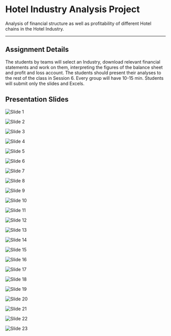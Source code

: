 # Hotel Industry Analysis Project #

Analysis of financial structure as well as profitability of different Hotel chains in the Hotel Industry.

----

## Assignment Details ##

The students by teams will select an Industry, download relevant financial statements and work on them, interpreting the figures of the balance sheet and profit and loss account. The students should present their analyses to the rest of the class in Session 6. 
Every group will have 10-15 min. 
Students will submit only the slides and Excels. 

## Presentation Slides ##

<img src="https://github.com/Fe1ix789/MBD/blob/master/Presentation_Slides_Hotel_Industry_Analysis/Slide1.jpeg?raw=true" 
alt="Slide 1" width=fill>

<img src="https://github.com/Fe1ix789/MBD/blob/master/Presentation_Slides_Hotel_Industry_Analysis/Slide2.jpeg?raw=true" 
alt="Slide 2" width=fill>

<img src="https://github.com/Fe1ix789/MBD/blob/master/Presentation_Slides_Hotel_Industry_Analysis/Slide3.jpeg?raw=true" 
alt="Slide 3" width=fill>

<img src="https://github.com/Fe1ix789/MBD/blob/master/Presentation_Slides_Hotel_Industry_Analysis/Slide4.jpeg?raw=true" 
alt="Slide 4" width=fill>

<img src="https://github.com/Fe1ix789/MBD/blob/master/Presentation_Slides_Hotel_Industry_Analysis/Slide5.jpeg?raw=true" 
alt="Slide 5" width=fill>

<img src="https://github.com/Fe1ix789/MBD/blob/master/Presentation_Slides_Hotel_Industry_Analysis/Slide6.jpeg?raw=true" 
alt="Slide 6" width=fill>

<img src="https://github.com/Fe1ix789/MBD/blob/master/Presentation_Slides_Hotel_Industry_Analysis/Slide7.jpeg?raw=true" 
alt="Slide 7" width=fill>

<img src="https://github.com/Fe1ix789/MBD/blob/master/Presentation_Slides_Hotel_Industry_Analysis/Slide8.jpeg?raw=true" 
alt="Slide 8" width=fill>

<img src="https://github.com/Fe1ix789/MBD/blob/master/Presentation_Slides_Hotel_Industry_Analysis/Slide9.jpeg?raw=true" 
alt="Slide 9" width=fill>

<img src="https://github.com/Fe1ix789/MBD/blob/master/Presentation_Slides_Hotel_Industry_Analysis/Slide10.jpeg?raw=true" 
alt="Slide 10" width=fill>

<img src="https://github.com/Fe1ix789/MBD/blob/master/Presentation_Slides_Hotel_Industry_Analysis/Slide11.jpeg?raw=true" 
alt="Slide 11" width=fill>

<img src="https://github.com/Fe1ix789/MBD/blob/master/Presentation_Slides_Hotel_Industry_Analysis/Slide12.jpeg?raw=true" 
alt="Slide 12" width=fill>

<img src="https://github.com/Fe1ix789/MBD/blob/master/Presentation_Slides_Hotel_Industry_Analysis/Slide13.jpeg?raw=true" 
alt="Slide 13" width=fill>

<img src="https://github.com/Fe1ix789/MBD/blob/master/Presentation_Slides_Hotel_Industry_Analysis/Slide14.jpeg?raw=true" 
alt="Slide 14" width=fill>

<img src="https://github.com/Fe1ix789/MBD/blob/master/Presentation_Slides_Hotel_Industry_Analysis/Slide15.jpeg?raw=true" 
alt="Slide 15" width=fill>

<img src="https://github.com/Fe1ix789/MBD/blob/master/Presentation_Slides_Hotel_Industry_Analysis/Slide16.jpeg?raw=true" 
alt="Slide 16" width=fill>

<img src="https://github.com/Fe1ix789/MBD/blob/master/Presentation_Slides_Hotel_Industry_Analysis/Slide17.jpeg?raw=true" 
alt="Slide 17" width=fill>

<img src="https://github.com/Fe1ix789/MBD/blob/master/Presentation_Slides_Hotel_Industry_Analysis/Slide18.jpeg?raw=true" 
alt="Slide 18" width=fill>

<img src="https://github.com/Fe1ix789/MBD/blob/master/Presentation_Slides_Hotel_Industry_Analysis/Slide19.jpeg?raw=true" 
alt="Slide 19" width=fill>

<img src="https://github.com/Fe1ix789/MBD/blob/master/Presentation_Slides_Hotel_Industry_Analysis/Slide20.jpeg?raw=true" 
alt="Slide 20" width=fill>

<img src="https://github.com/Fe1ix789/MBD/blob/master/Presentation_Slides_Hotel_Industry_Analysis/Slide21.jpeg?raw=true" 
alt="Slide 21" width=fill>

<img src="https://github.com/Fe1ix789/MBD/blob/master/Presentation_Slides_Hotel_Industry_Analysis/Slide22.jpeg?raw=true" 
alt="Slide 22" width=fill>

<img src="https://github.com/Fe1ix789/MBD/blob/master/Presentation_Slides_Hotel_Industry_Analysis/Slide23.jpeg?raw=true" 
alt="Slide 23" width=fill>
